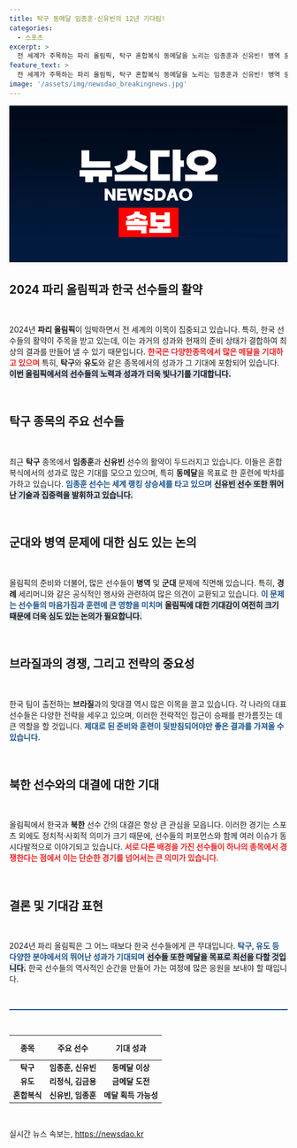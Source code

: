 ```yaml
---
title: 탁구 동메달 임종훈·신유빈의 12년 기다림!
categories:
  - 스포츠
excerpt: >
  전 세계가 주목하는 파리 올림픽, 탁구 혼합복식 동메달을 노리는 임종훈과 신유빈! 병역 문제와 북한의 유도 선수 리정식의 동향까지, 이 경기 뒤에 숨겨진 이야기들을 전합니다. 클릭!
feature_text: >
  전 세계가 주목하는 파리 올림픽, 탁구 혼합복식 동메달을 노리는 임종훈과 신유빈! 병역 문제와 북한의 유도 선수 리정식의 동향까지, 이 경기 뒤에 숨겨진 이야기들을 전합니다. 클릭!
image: '/assets/img/newsdao_breakingnews.jpg'
---
```


<p><img src="/assets/img/newsdao_breakingnews.jpg" alt="bookingtag 속보" /></p>

<h2 data-ke-size="size26">2024 파리 올림픽과 한국 선수들의 활약</h2>

<p data-ke-size="size16">&nbsp;</p> 

<p data-ke-size="size16">2024년 <b>파리 올림픽</b>이 임박하면서 전 세계의 이목이 집중되고 있습니다. 특히, 한국 선수들의 활약이 주목을 받고 있는데, 이는 과거의 성과와 현재의 준비 상태가 결합하여 최상의 결과를 만들어 낼 수 있기 때문입니다. <b><span style="color: #ee2323;">한국은 다양한종목에서 많은 메달을 기대하고 있으며</span></b> 특히, <b>탁구</b>와 <b>유도</b>와 같은 종목에서의 성과가 그 기대에 포함되어 있습니다. <b><span style="background-color: #21538527;">이번 올림픽에서의 선수들의 노력과 성과가 더욱 빛나기를 기대합니다.</span></b></p>

<p data-ke-size="size16">&nbsp;</p>

<h2 data-ke-size="size26">탁구 종목의 주요 선수들</h2>

<p data-ke-size="size16">&nbsp;</p>

<p data-ke-size="size16">최근 <b>탁구</b> 종목에서 <b>임종훈</b>과 <b>신유빈</b> 선수의 활약이 두드러지고 있습니다. 이들은 혼합복식에서의 성과로 많은 기대를 모으고 있으며, 특히 <b>동메달</b>을 목표로 한 훈련에 박차를 가하고 있습니다. <b><span style="color: #1a5490;">임종훈 선수는 세계 랭킹 상승세를 타고 있으며</span></b> <b><span style="background-color: #21538527;">신유빈 선수 또한 뛰어난 기술과 집중력을 발휘하고 있습니다.</span></b></p>

<p data-ke-size="size16">&nbsp;</p>

<h2 data-ke-size="size26">군대와 병역 문제에 대한 심도 있는 논의</h2>

<p data-ke-size="size16">&nbsp;</p>

<p data-ke-size="size16">올림픽의 준비와 더불어, 많은 선수들이 <b>병역</b> 및 <b>군대</b> 문제에 직면해 있습니다. 특히, <b>경례</b> 세리머니와 같은 공식적인 행사와 관련하여 많은 의견이 교환되고 있습니다. <b><span style="color: #1a5490;">이 문제는 선수들의 마음가짐과 훈련에 큰 영향을 미치며</span></b> <b><span style="background-color: #21538527;">올림픽에 대한 기대감이 여전히 크기 때문에 더욱 심도 있는 논의가 필요합니다.</span></b></p>

<p data-ke-size="size16">&nbsp;</p>

<h2 data-ke-size="size26">브라질과의 경쟁, 그리고 전략의 중요성</h2>

<p data-ke-size="size16">&nbsp;</p>

<p data-ke-size="size16">한국 팀이 출전하는 <b>브라질</b>과의 맞대결 역시 많은 이목을 끌고 있습니다. 각 나라의 대표 선수들은 다양한 전략을 세우고 있으며, 이러한 전략적인 접근이 승패를 판가름짓는 데 큰 역할을 할 것입니다. <b><span style="color: #1a5490;">제대로 된 준비와 훈련이 뒷받침되어야만 좋은 결과를 가져올 수 있습니다.</span></b></p>

<p data-ke-size="size16">&nbsp;</p>

<h2 data-ke-size="size26">북한 선수와의 대결에 대한 기대</h2>

<p data-ke-size="size16">&nbsp;</p>

<p data-ke-size="size16">올림픽에서 한국과 <b>북한</b> 선수 간의 대결은 항상 큰 관심을 모읍니다. 이러한 경기는 스포츠 외에도 정치적·사회적 의미가 크기 때문에, 선수들의 퍼포먼스와 함께 여러 이슈가 동시다발적으로 이야기되고 있습니다. <b><span style="color: #ee2323;">서로 다른 배경을 가진 선수들이 하나의 종목에서 경쟁한다는 점에서 이는 단순한 경기를 넘어서는 큰 의미가 있습니다.</span></b></p>

<p data-ke-size="size16">&nbsp;</p>

<h2 data-ke-size="size26">결론 및 기대감 표현</h2>

<p data-ke-size="size16">&nbsp;</p>

<p data-ke-size="size16">2024년 파리 올림픽은 그 어느 때보다 한국 선수들에게 큰 무대입니다. <b><span style="color: #1a5490;">탁구, 유도 등 다양한 분야에서의 뛰어난 성과가 기대되며</span></b> <b><span style="background-color: #21538527;">선수들 또한 메달을 목표로 최선을 다할 것입니다.</span></b> 한국 선수들의 역사적인 순간을 만들어 가는 여정에 많은 응원을 보내야 할 때입니다.</p>

<p data-ke-size="size16">&nbsp;</p> 

<hr style="height: 2px; border: none; background-color: #1a5490;"/>

<p data-ke-size="size16">&nbsp;</p>

<table style="width: 100%; border-collapse: collapse;">
    <thead>
        <tr>
            <th style="text-align: center; height: 37px;"><b>종목</b></th>
            <th style="text-align: center; height: 37px;"><b>주요 선수</b></th>
            <th style="text-align: center; height: 37px;"><b>기대 성과</b></th>
        </tr>
    </thead>
    <tbody>
        <tr>
            <td style="text-align: center; height: 17px;"><b>탁구</b></td>
            <td style="text-align: center; height: 17px;"><b>임종훈, 신유빈</b></td>
            <td style="text-align: center; height: 17px;"><b>동메달 이상</b></td>
        </tr>
        <tr>
            <td style="text-align: center; height: 17px;"><b>유도</b></td>
            <td style="text-align: center; height: 17px;"><b>리정식, 김금용</b></td>
            <td style="text-align: center; height: 17px;"><b>금메달 도전</b></td>
        </tr>
        <tr>
            <td style="text-align: center; height: 17px;"><b>혼합복식</b></td>
            <td style="text-align: center; height: 17px;"><b>신유빈, 임종훈</b></td>
            <td style="text-align: center; height: 17px;"><b>메달 획득 가능성</b></td>
        </tr>
    </tbody>
</table>

<p data-ke-size="size16">&nbsp;</p>
실시간 뉴스 속보는, <a href="https://newsdao.kr" rel="dofollow">https://newsdao.kr</a>


